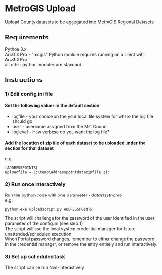 # MetroGIS Upload
Upload County datasets to be aggegated into MetroGIS Regional Datasets

## Requirements
Python 3.x\
ArcGIS Pro - "arcgis" Python module requires running on a client with ArcGIS Pro\
all other python modules are standard

## Instructions
### 1) Edit config.ini file
#### Set the following values in the default section
* logfile - your choice on the your local file system for where the log file should go
* user - username assigned from the Met Council
* loglevel - How verbose do you want the log file?

#### Add the location of zip file of each dataset to be uploaded under the section for that dataset
e.g.
~~~
[ADDRESSPOINTS]
uploadfile = C:\temp\addresspointdatazipfile.zip
~~~
### 2) Run once interactively
Run the python code with one parameter - *datastsetname* \
e.g.
~~~
python.exe uploadscript.py ADDRESSPOINTS
~~~

The script will challenge for the password of the user identified in the user parameter of the config.ini (see step 1)\
The script will use the local system credential manager for future unattended/scheduled execution.\
When Portal password changes, remember to either change the password in the credential manager, or remove the entry entirely and run interactively.

### 3) Set up scheduled task
The script can be run Non-interactively
